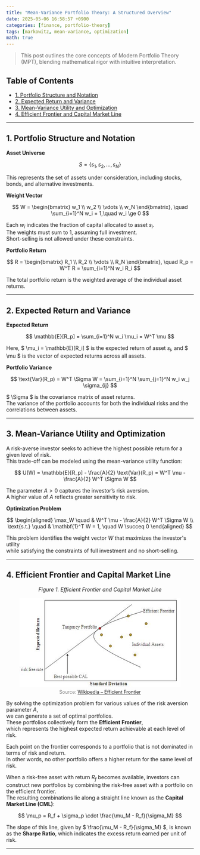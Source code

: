 ```yaml
---
title: "Mean-Variance Portfolio Theory: A Structured Overview"
date: 2025-05-06 16:58:57 +0900
categories: [finance, portfolio-theory]
tags: [markowitz, mean-variance, optimization]
math: true
---
```


> This post outlines the core concepts of Modern Portfolio Theory (MPT), blending mathematical rigor with intuitive interpretation.

## Table of Contents

- [1. Portfolio Structure and Notation](#1-portfolio-structure-and-notation)
- [2. Expected Return and Variance](#2-expected-return-and-variance)
- [3. Mean-Variance Utility and Optimization](#3-mean-variance-utility-and-optimization)
- [4. Efficient Frontier and Capital Market Line](#4-efficient-frontier-and-capital-market-line)

---

## 1. Portfolio Structure and Notation

**Asset Universe**

  
$$
S = \{s_1, s_2, \dots, s_N\}
$$
  

This represents the set of assets under consideration, including stocks, bonds, and alternative investments.

**Weight Vector**

  
$$
W = 
\begin{bmatrix}
w_1 \\
w_2 \\
\vdots \\
w_N
\end{bmatrix}, \quad \sum_{i=1}^N w_i = 1,\quad w_i \ge 0
$$
  

Each $w_i$ indicates the fraction of capital allocated to asset $s_i$.  
The weights must sum to 1, assuming full investment.  
Short-selling is not allowed under these constraints.

**Portfolio Return**

  
$$
R = 
\begin{bmatrix}
R_1 \\
R_2 \\
\vdots \\
R_N
\end{bmatrix}, \quad
R_p = W^T R = \sum_{i=1}^N w_i R_i
$$
  

The total portfolio return is the weighted average of the individual asset returns.

---

## 2. Expected Return and Variance

**Expected Return**

  
$$
\mathbb{E}[R_p] = \sum_{i=1}^N w_i \mu_i = W^T \mu
$$
  

Here, $ \mu_i = \mathbb{E}[R_i] $ is the expected return of asset $s_i$, and $ \mu $ is the vector of expected returns across all assets.

**Portfolio Variance**

  
$$
\text{Var}(R_p) = W^T \Sigma W = \sum_{i=1}^N \sum_{j=1}^N w_i w_j \sigma_{ij}
$$
  

$ \Sigma $ is the covariance matrix of asset returns.  
The variance of the portfolio accounts for both the individual risks and the correlations between assets.

---

## 3. Mean-Variance Utility and Optimization

A risk-averse investor seeks to achieve the highest possible return for a given level of risk.  
This trade-off can be modeled using the mean-variance utility function:

  
$$
U(W) = \mathbb{E}[R_p] - \frac{A}{2} \text{Var}(R_p) = W^T \mu - \frac{A}{2} W^T \Sigma W
$$
  

The parameter $A > 0$ captures the investor’s risk aversion.  
A higher value of $A$ reflects greater sensitivity to risk.

**Optimization Problem**

  
$$
\begin{aligned}
\max_W \quad & W^T \mu - \frac{A}{2} W^T \Sigma W \\
\text{s.t.} \quad & \mathbf{1}^T W = 1, \quad W \succeq 0
\end{aligned}
$$
  

This problem identifies the weight vector $W$ that maximizes the investor's utility  
while satisfying the constraints of full investment and no short-selling.

---

## 4. Efficient Frontier and Capital Market Line

<div style="text-align: center; margin-bottom: 0.5rem;">

<em>Figure 1. Efficient Frontier and Capital Market Line</em><br>

<img src="/assets/img/Markowitz_frontier.jpg" alt="Efficient Frontier" style="display: block; margin: 0.3rem auto;">

<span style="font-size: 0.9em; color: gray;">
Source: <a href="https://en.wikipedia.org/wiki/Efficient_frontier" target="_blank">Wikipedia – Efficient Frontier</a>
</span>

</div>

By solving the optimization problem for various values of the risk aversion parameter $A$,  
we can generate a set of optimal portfolios.  
These portfolios collectively form the **Efficient Frontier**,  
which represents the highest expected return achievable at each level of risk.

Each point on the frontier corresponds to a portfolio that is not dominated in terms of risk and return.  
In other words, no other portfolio offers a higher return for the same level of risk.

When a risk-free asset with return $R_f$ becomes available, investors can construct new portfolios by combining the risk-free asset with a portfolio on the efficient frontier.  
The resulting combinations lie along a straight line known as the **Capital Market Line (CML)**:
  
$$
\mu_p = R_f + \sigma_p \cdot \frac{\mu_M - R_f}{\sigma_M}
$$
  

The slope of this line, given by $ \frac{\mu_M - R_f}{\sigma_M} $, is known as the **Sharpe Ratio**, which indicates the excess return earned per unit of risk.

---


